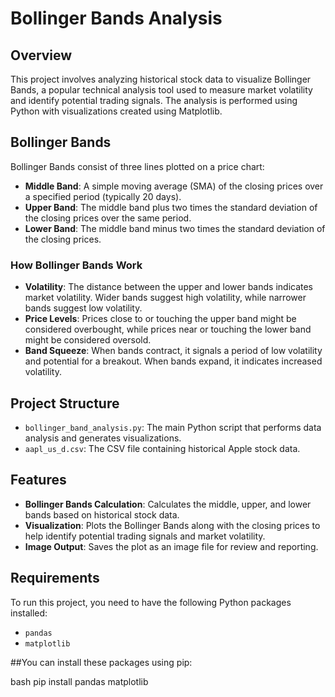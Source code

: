 # Bollinger Bands Analysis

## Overview

This project involves analyzing historical stock data to visualize Bollinger Bands, a popular technical analysis tool used to measure market volatility and identify potential trading signals. The analysis is performed using Python with visualizations created using Matplotlib.

## Bollinger Bands

Bollinger Bands consist of three lines plotted on a price chart:

- **Middle Band**: A simple moving average (SMA) of the closing prices over a specified period (typically 20 days).
- **Upper Band**: The middle band plus two times the standard deviation of the closing prices over the same period.
- **Lower Band**: The middle band minus two times the standard deviation of the closing prices.

### How Bollinger Bands Work

- **Volatility**: The distance between the upper and lower bands indicates market volatility. Wider bands suggest high volatility, while narrower bands suggest low volatility.
- **Price Levels**: Prices close to or touching the upper band might be considered overbought, while prices near or touching the lower band might be considered oversold.
- **Band Squeeze**: When bands contract, it signals a period of low volatility and potential for a breakout. When bands expand, it indicates increased volatility.

## Project Structure

- `bollinger_band_analysis.py`: The main Python script that performs data analysis and generates visualizations.
- `aapl_us_d.csv`: The CSV file containing historical Apple stock data.

## Features

- **Bollinger Bands Calculation**: Calculates the middle, upper, and lower bands based on historical stock data.
- **Visualization**: Plots the Bollinger Bands along with the closing prices to help identify potential trading signals and market volatility.
- **Image Output**: Saves the plot as an image file for review and reporting.

## Requirements

To run this project, you need to have the following Python packages installed:

- `pandas`
- `matplotlib`

##You can install these packages using pip:

bash
pip install pandas matplotlib
